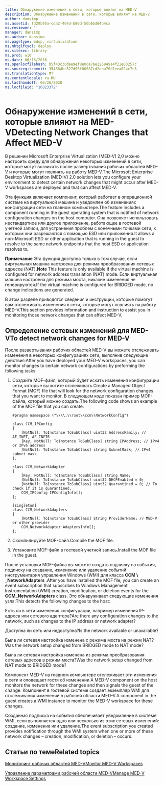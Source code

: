```yaml
---
title: Обнаружение изменений в сети, которые влияют на MED-V
description: Обнаружение изменений в сети, которые влияют на MED-V
author: dansimp
ms.assetid: fd29b95a-cda2-464d-b86d-50b6bd64b4ca
ms.reviewer: ''
manager: dansimp
ms.author: dansimp
ms.pagetype: mdop, virtualization
ms.mktglfcycl: deploy
ms.sitesec: library
ms.prod: w10
ms.date: 06/16/2016
ms.openlocfilehash: b5f43c30dee9ef8e06a7ae226849a4f21e83257c
ms.sourcegitcommit: 354664bc527d93f80687cd2eba70d1eea024c7c3
ms.translationtype: MT
ms.contentlocale: ru-RU
ms.lasthandoff: 06/26/2020
ms.locfileid: "10823372"
---
```

# <span data-ttu-id="ebced-103">Обнаружение изменений в сети, которые влияют на MED-V</span><span class="sxs-lookup"><span data-stu-id="ebced-103">Detecting Network Changes that Affect MED-V</span></span>


<span data-ttu-id="ebced-104">В решении Microsoft Enterprise Virtualization (MED-V) 2,0 можно настроить среду для обнаружения некоторых изменений в сети, которые могут возникать после развертывания рабочих областей MED-V и которые могут повлиять на работу MED-V.</span><span class="sxs-lookup"><span data-stu-id="ebced-104">The Microsoft Enterprise Desktop Virtualization (MED-V) 2.0 solution lets you configure your environment to detect certain network changes that might occur after MED-V workspaces are deployed and that can affect MED-V.</span></span>

<span data-ttu-id="ebced-105">Эта функция включает компонент, который работает в операционной системе на виртуальной машине и уведомлен об изменениях конфигурации сети на главном компьютере.</span><span class="sxs-lookup"><span data-stu-id="ebced-105">The feature includes a component running in the guest operating system that is notified of network configuration changes on the host computer.</span></span> <span data-ttu-id="ebced-106">Она позволяет использовать нестандартное или другое приложение, работающее в гостевой учетной записи, для устранения проблем с конечными точками сети, к которым они разрешаются с помощью ESD или приложения.</span><span class="sxs-lookup"><span data-stu-id="ebced-106">It allows a non-Microsoft ESD or other application that is running in the guest to resolve to the same network endpoints that the host ESD or application resolves to.</span></span>

<span data-ttu-id="ebced-107">**Примечание**  Эта функция доступна только в том случае, если виртуальная машина настроена для режима преобразования сетевых адресов (NAT).</span><span class="sxs-lookup"><span data-stu-id="ebced-107">**Note** This feature is only available if the virtual machine is configured for network address translation (NAT) mode.</span></span> <span data-ttu-id="ebced-108">Если виртуальная машина настроена для режима моста, никакие изменения не генерируются.</span><span class="sxs-lookup"><span data-stu-id="ebced-108">If the virtual machine is configured for BRIDGED mode, no change indications are generated.</span></span>

 

<span data-ttu-id="ebced-109">В этом разделе приводятся сведения и инструкции, которые помогут вам отслеживать изменения в сети, которые могут повлиять на работу MED-V.</span><span class="sxs-lookup"><span data-stu-id="ebced-109">This section provides information and instruction to assist you in monitoring those network changes that can affect MED-V.</span></span>

## <span data-ttu-id="ebced-110">Определение сетевых изменений для MED-V</span><span class="sxs-lookup"><span data-stu-id="ebced-110">To detect network changes for MED-V</span></span>


<span data-ttu-id="ebced-111">После развертывания рабочих областей MED-V вы можете отслеживать изменения в некоторых конфигурациях сети, выполнив следующие действия:</span><span class="sxs-lookup"><span data-stu-id="ebced-111">After you have deployed your MED-V workspaces, you can monitor changes to certain network configurations by preforming the following tasks:</span></span>

1. <span data-ttu-id="ebced-112">Создайте MOF-файл, который будет искать изменения конфигурации сети, которые вы хотите отслеживать.</span><span class="sxs-lookup"><span data-stu-id="ebced-112">Create a Managed Object Format (MOF) file that will look for the network configuration changes that you want to monitor.</span></span> <span data-ttu-id="ebced-113">В следующем коде показан пример MOF-файла, который можно создать.</span><span class="sxs-lookup"><span data-stu-id="ebced-113">The following code shows an example of the MOF file that you can create.</span></span>

   ``` syntax
   #pragma namespace ("\\\\.\\root\\ccm\\NetworkConfig")

   class CCM_IPConfig
   {
       [NotNull: ToInstance ToSubClass] uint32 AddressFamily; // AF_INET, AF_INET6
       [Key, NotNull: ToInstance ToSubClass] string IPAddress; // IPv4 or IPv6 address
       [NotNull: ToInstance ToSubClass] string SubnetMask; // IPv4 subnet mask
   };

   class CCM_NetworkAdapter
   {
       [Key, NotNull: ToInstance ToSubClass] string Name;
       [NotNull: ToInstance ToSubClass] uint32 DHCPEnabled = 0; 
       [NotNull: ToInstance ToSubClass] uint32 Quarantined = 0; // To check if it is quarantined.
       CCM_IPConfig IPConfigInfo[];
   };

   [singleton]
   class CCM_NetworkAdapters
   {
       [NotNull: ToInstance ToSubClass] String ProviderName; // MED-V or other provider
       CCM_NetworkAdapter AdaptersInfo[];
   };
   ```

2. <span data-ttu-id="ebced-114">Скомпилируйте MOF-файл.</span><span class="sxs-lookup"><span data-stu-id="ebced-114">Compile the MOF file.</span></span>

3. <span data-ttu-id="ebced-115">Установите MOF-файл в гостевой учетной запись.</span><span class="sxs-lookup"><span data-stu-id="ebced-115">Install the MOF file in the guest.</span></span>

<span data-ttu-id="ebced-116">После установки MOF-файла вы можете создать подписку на события, подписку на создание, изменение или удаление событий инструментария управления Windows (WMI) для класса **CCM \ _NetworkAdapters** .</span><span class="sxs-lookup"><span data-stu-id="ebced-116">After you have installed the MOF file, you can create an event subscription that subscribes to Windows Management Instrumentation (WMI) creation, modification, or deletion events for the **CCM\_NetworkAdapters** class.</span></span> <span data-ttu-id="ebced-117">Это обнаруживает следующие изменения узла:</span><span class="sxs-lookup"><span data-stu-id="ebced-117">This detects the following changes to the host:</span></span>

<span data-ttu-id="ebced-118">Есть ли в сети изменения конфигурации, например изменения IP-адреса или сетевого адаптера?</span><span class="sxs-lookup"><span data-stu-id="ebced-118">Are there any configuration changes to the network, such as changes to the IP address or network adapter?</span></span>

<span data-ttu-id="ebced-119">Доступна ли сеть или недоступна?</span><span class="sxs-lookup"><span data-stu-id="ebced-119">Is the network available or unavailable?</span></span>

<span data-ttu-id="ebced-120">Была ли сетевая настройка изменена с режима моста на режим NAT?</span><span class="sxs-lookup"><span data-stu-id="ebced-120">Was the network setup changed from BRIDGED mode to NAT mode?</span></span>

<span data-ttu-id="ebced-121">Была ли сетевая настройка изменена из режима преобразования сетевых адресов в режим моста?</span><span class="sxs-lookup"><span data-stu-id="ebced-121">Was the network setup changed from NAT mode to BRIDGED mode?</span></span>

<span data-ttu-id="ebced-122">Компонент MED-V на главном компьютере отслеживает эти изменения в сети и оповещает гостя об изменении.</span><span class="sxs-lookup"><span data-stu-id="ebced-122">A MED-V component on the host monitors the network for these changes and then signals the guest of the change.</span></span> <span data-ttu-id="ebced-123">Компонент в гостевой системе создает экземпляр WMI для отслеживания изменений в рабочей области MED-V.</span><span class="sxs-lookup"><span data-stu-id="ebced-123">A component in the guest creates a WMI instance to monitor the MED-V workspace for these changes.</span></span>

<span data-ttu-id="ebced-124">Созданная подписка на события обеспечивает уведомление в системе WMI, если выполняется одно или несколько из этих сетевых изменений: создание, изменение или удаление.</span><span class="sxs-lookup"><span data-stu-id="ebced-124">The event subscription you created provides notification through the WMI system when one or more of these network changes – creation, modification, or deletion – occurs.</span></span>

## <span data-ttu-id="ebced-125">Статьи по теме</span><span class="sxs-lookup"><span data-stu-id="ebced-125">Related topics</span></span>


[<span data-ttu-id="ebced-126">Мониторинг рабочих областей MED-V</span><span class="sxs-lookup"><span data-stu-id="ebced-126">Monitor MED-V Workspaces</span></span>](monitor-med-v-workspaces.md)

[<span data-ttu-id="ebced-127">Управление параметрами рабочей области MED-V</span><span class="sxs-lookup"><span data-stu-id="ebced-127">Manage MED-V Workspace Settings</span></span>](manage-med-v-workspace-settings.md)

 

 






